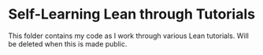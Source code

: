 # Self-Learning Lean through Tutorials

This folder contains my code as I work through various Lean tutorials. Will be deleted when this is made public.